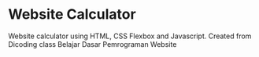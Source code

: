# Website Calculator
Website calculator using HTML, CSS Flexbox and Javascript. Created from Dicoding class Belajar Dasar Pemrograman Website
